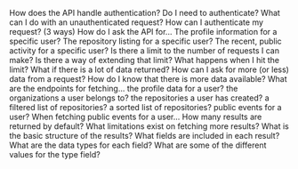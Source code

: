 How does the API handle authentication?
Do I need to authenticate?
What can I do with an unauthenticated request?
How can I authenticate my request? (3 ways)
How do I ask the API for...
The profile information for a specific user?
The repository listing for a specific user?
The recent, public activity for a specific user?
Is there a limit to the number of requests I can make?
Is there a way of extending that limit?
What happens when I hit the limit?
What if there is a lot of data returned?
How can I ask for more (or less) data from a request?
How do I know that there is more data available?
What are the endpoints for fetching...
the profile data for a user?
the organizations a user belongs to?
the repositories a user has created?
a filtered list of repositories?
a sorted list of repositories?
public events for a user?
When fetching public events for a user...
How many results are returned by default?
What limitations exist on fetching more results?
What is the basic structure of the results?
What fields are included in each result?
What are the data types for each field?
What are some of the different values for the type field?
